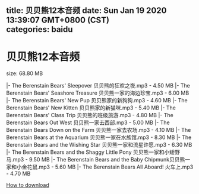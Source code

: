 
title: 贝贝熊12本音频
date: Sun Jan 19 2020 13:39:07 GMT+0800 (CST)    
categories: baidu
---

# 贝贝熊12本音频
size: 68.80 MB
 
 
|- The Berenstain Bears' Sleepover 贝贝熊的狂欢之夜.mp3 - 4.50 MB
|- The Berenstain Bears' Seashore Treasure 贝贝熊一家的海边珍宝.mp3 - 6.00 MB
|- The Berenstain Bears' New Pup 贝贝熊家的新狗狗.mp3 - 4.60 MB
|- The Berenstain Bears' New Kitten 贝贝熊家的新猫咪.mp3 - 5.40 MB
|- The Berenstain Bears' Class Trip 贝贝熊的班级旅游.mp3 - 4.80 MB
|- The Berenstain Bears Out West 贝贝熊一家去西部.mp3 - 5.00 MB
|- The Berenstain Bears Down on the Farm 贝贝熊一家去农场.mp3 - 4.10 MB
|- The Berenstain Bears at the Aquarium 贝贝熊一家在水族馆.mp3 - 8.30 MB
|- The Berenstain Bears and the Wishing Star 贝贝熊一家和流星许愿.mp3 - 6.30 MB
|- The Berenstain Bears and the Shaggy Little Pony 贝贝熊一家和小矮野马.mp3 - 9.50 MB
|- The Berenstain Bears and the Baby Chipmunk贝贝熊一家和小金花鼠.mp3 - 5.60 MB
|- The Berenstain Bears All Aboard! 火车上.mp3 - 4.70 MB

[How to download](https://bpcam.bemobtrk.com/go/2ceec3aa-1ca2-46d6-b9ff-aaa5c184517c?jno=4344)